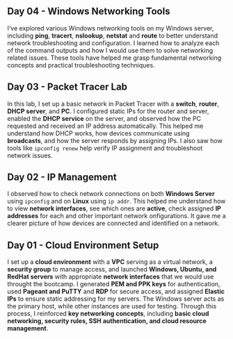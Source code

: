 ## Day 04 - Windows Networking Tools

I’ve explored various Windows networking tools on my Windows server, including **ping**, **tracert**, **nslookup**, **netstat** and **route** to better understand network troubleshooting and configuration. I learned how to analyze each of the command outputs and how I would use them to solve networking related issues. These tools have helped me grasp fundamental networking concepts and practical troubleshooting techniques. 


## Day 03 - Packet Tracer Lab

In this lab, I set up a basic network in Packet Tracer with a **switch**, **router**, **DHCP server**, and **PC**. I configured static IPs for the router and server, enabled the **DHCP service** on the server, and observed how the PC requested and received an IP address automatically. This helped me understand how DHCP works, how devices communicate using **broadcasts**, and how the server responds by assigning IPs. I also saw how tools like `ipconfig renew` help verify IP assignment and troubleshoot network issues.


## Day 02 - IP Management


I observed how to check network connections on both **Windows Server** using `ipconfig` and on **Linux** using `ip addr`. This helped me understand how to view **network interfaces**, see which ones are **active**, check assigned **IP addresses** for each and other important network onfigurations. It gave me a clearer picture of how devices are connected and identified on a network.



## Day 01 - Cloud Environment Setup

I set up a **cloud environment** with a **VPC** serving as a virtual network, a **security group** to manage access, and launched **Windows, Ubuntu, and RedHat servers** with appropriate **network interfaces** that we would use throught the bootcamp. I generated **PEM and PPK keys** for authentication, used **Pageant and PuTTY** and **RDP** for secure access, and assigned **Elastic IPs** to ensure static addressing for my servers. The Windows server acts as the primary host, while other instances are used for testing. Through this process, I reinforced **key networking concepts**, including **basic cloud networking, security rules, SSH authentication, and cloud resource management**. 
